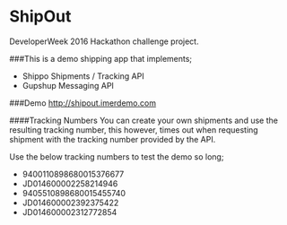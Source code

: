 # ShipOut
DeveloperWeek 2016 Hackathon challenge project.

###This is a demo shipping app that implements;
 * Shippo Shipments / Tracking API
 * Gupshup Messaging API


###Demo
http://shipout.imerdemo.com

####Tracking Numbers
You can create your own shipments and use the resulting tracking number, this however, times out when requesting shipment with the tracking number provided by the API.

Use the below tracking numbers to test the demo so long;

* 9400110898680015376677
* JD014600002258214946
* 9405510898680015455740
* JD014600002392375422
* JD014600002312772854
